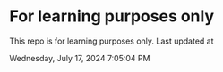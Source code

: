 # For learning purposes only
This repo is for learning purposes only.
Last updated at

Wednesday, July 17, 2024 7:05:04 PM

